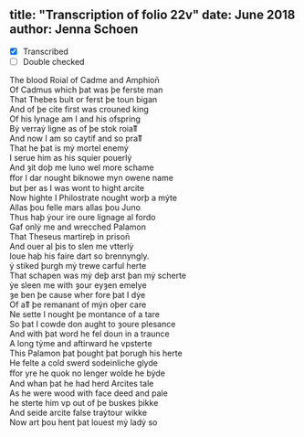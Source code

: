 title: "Transcription of folio 22v"
date: June 2018
author: Jenna Schoen
---

- [X] Transcribed
- [ ] Double checked

The blood Roial of Cadme and Amphion̄  
Of Cadmus which þat was þe ferste man  
That Thebes bult or ferst þe toun bigan  
And of þe cite first was crouned king  
Of his lynage am I and his ofspring  
Bẏ verraẏ ligne as of þe stok roiaỻ  
And now I am so caytif and so praỻ  
That he þat is mẏ mortel enemẏ  
I serue him as his squier pouerlẏ  
And ȝit doþ me Iuno wel more schame  
ﬀor I dar nought biknowe myn owene name  
but þer as I was wont to hight arcite  
Now highte I Philostrate nought worþ a mẏte  
Allas þou felle mars allas þou Juno  
Thus haþ ẏour ire oure lignage al fordo  
Gaf onlẏ me and wrecched Palamon  
That Theseus martireþ in prison̄  
And ouer al þis to slen me vtterlẏ  
loue haþ his faire dart so brennyngly.  
ẏ stiked þurgh mẏ trewe carful herte  
That schapen was mẏ deþ arst þan mẏ scherte  
ẏe sleen me with ȝour eyȝen emelye  
ȝe ben þe cause wher fore þat I dẏe  
Of aỻ þe remanant of mẏn oþer care  
Ne sette I nought þe montance of a tare  
So þat I cowde don aught to ȝoure plesance  
And with þat word he fel doun in a traunce  
A long tẏme and aftirward he vpsterte  
This Palamon þat þought þat þorugh his herte   
He felte a cold swerd sodeinliche glyde  
ﬀor yre he quok no lenger wolde he bẏde  
And whan þat he had herd Arcites tale  
As he were wood with face deed and pale  
he sterte him vp out of þe buskes þikke  
And seide arcite false traẏtour wikke  
Now art þou hent þat louest mẏ ladẏ so    
